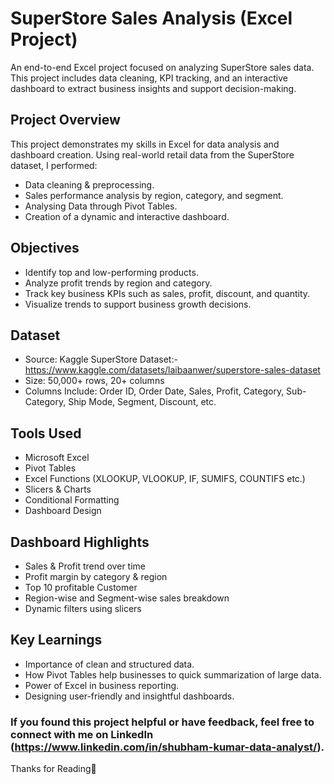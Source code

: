 # SuperStore Sales Analysis (Excel Project)
An end-to-end Excel project focused on analyzing SuperStore sales data. This project includes data cleaning,
KPI tracking, and an interactive dashboard to extract business insights and support decision-making.


## Project Overview
This project demonstrates my skills in Excel for data analysis and dashboard creation. Using real-world retail data from the SuperStore dataset, I performed:
- Data cleaning & preprocessing.
- Sales performance analysis by region, category, and segment.
- Analysing Data through Pivot Tables.
- Creation of a dynamic and interactive dashboard.


## Objectives
- Identify top and low-performing products.
- Analyze profit trends by region and category.
- Track key business KPIs such as sales, profit, discount, and quantity.
- Visualize trends to support business growth decisions.


## Dataset
- Source: Kaggle SuperStore Dataset:- https://www.kaggle.com/datasets/laibaanwer/superstore-sales-dataset
- Size: 50,000+ rows, 20+ columns
- Columns Include: Order ID, Order Date, Sales, Profit, Category, Sub-Category, Ship Mode, Segment, Discount, etc.


## Tools Used
- Microsoft Excel
- Pivot Tables
- Excel Functions (XLOOKUP, VLOOKUP, IF, SUMIFS, COUNTIFS etc.)
- Slicers & Charts
- Conditional Formatting
- Dashboard Design


## Dashboard Highlights
- Sales & Profit trend over time
- Profit margin by category & region
- Top 10 profitable Customer
- Region-wise and Segment-wise sales breakdown
- Dynamic filters using slicers


## Key Learnings
- Importance of clean and structured data.
- How Pivot Tables help businesses to quick summarization of large data.
- Power of Excel in business reporting.
- Designing user-friendly and insightful dashboards.

### If you found this project helpful or have feedback, feel free to connect with me on LinkedIn (https://www.linkedin.com/in/shubham-kumar-data-analyst/).

Thanks for Reading📖 
